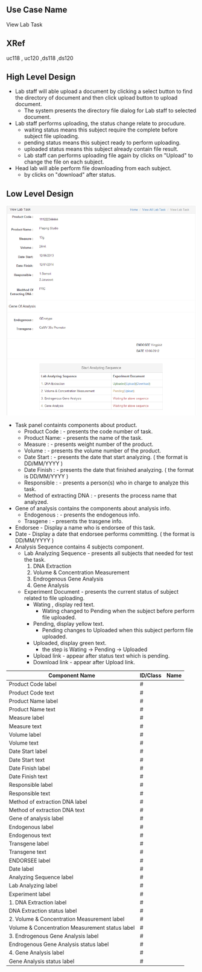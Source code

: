 ﻿Use Case Name
-------------
View Lab Task

XRef
----
uc118 , uc120 ,ds118 ,ds120

High Level Design
-----------------

* Lab staff will able upload a document by clicking a select button to find the directory of document and then click upload button to upload document.
	- The system presents the directory file dialog for Lab staff to selected document.
* Lab staff performs uploading, the status change relate to procudure. 
	- waiting status means this subject require the complete before subject file uploading.
	- pending status means this subject ready to perform uploading.
	- uploaded status means this subject already contain file result. 
	- Lab staff can performs uploading file again by clicks on "Upload" to change the file on each subject.
* Head lab will able perform file downloading from each subject.
	- by clicks on "download" after status.

Low Level Design
----------------

![Screenshot](images/ds118-ViewLabTask(new).png)

* Task panel containts components about product. 
	* Product Code : - presents the code number of task.
	* Product Name: - presents the name of the task.
	* Measure : - presents weight number of the product.
	* Volume : - presents the volume number of the product.
	* Date Start : - presents the date that start analyzing. ( the format is DD/MM/YYYY )
	* Date Finish : - presents the date that finished analyzing. ( the format is DD/MM/YYYY )
	* Responsible : - presents a person(s) who in charge to analyze this task.
	* Method of extracting DNA : - presents the process name that analyzed.
* Gene of analysis contains the components about analysis info.
	* Endogenous : - presents the endogenous info. 
	* Trasgene : - presents the trasgene info.
* Endorsee - Display a name who is endorsee of this task.
* Date - Display a date that endorsee performs committing. ( the format is DD/MM/YYYY )
* Analysis Sequence contains 4 subjects component.
	- Lab Analyzing Sequence - presents all subjects that needed for test the task.
		1. DNA Extraction
		2. Volume & Concentration Measurement
		3. Endrogenous Gene Analysis
		4. Gene Analysis
	- Experiment Document - presents the current status of subject related to file uploading.
		* Wating , display red text.
			- Wating changed to Pending when the subject before perform file uploaded.
		* Pending, display yellow text. 
			- Pending changes to Uploaded when this subject perform file uploaded. 
		* Uploaded, display green text.
			- the step is Wating -> Pending -> Uploaded
		* Upload link - appear after status text which is pending.
		* Download link - appear after Upload link.

| Component Name              | ID/Class | Name  |
| --------------------------- | -------- | ----- |
| Product Code label            | #          | |
| Product Code text         | #        	  | |
| Product Name label   | #  	| |
| Product Name text           | #          | |
| Measure label           | #           | |
| Measure text         | #       	    | |
| Volume label           | #  	| |
| Volume text          | #  	| |
| Date Start label             |#                  | |
| Date Start text             |#               | |
| Date Finish label             |#                  | |
| Date Finish text           |#                  | |
| Responsible label           |#                  | |
| Responsible text        |#                  | |
| Method of extraction DNA label          |#                  | |
| Method of extraction DNA text         |#                  | |
| Gene of analysis label            |#                  | |
| Endogenous label    |#                  | |
| Endogenous text   |#                  | |
| Transgene label          |#                  | |
| Transgene text          |#                  | |
| ENDORSEE label             |#                  | |
| Date label             |#                  | |
| Analyzing Sequence label           |#                  | |
| Lab Analyzing label           |#                  | |
| Experiment label             |#                  | |
| 1. DNA Extraction label         |#                  | |
| DNA Extraction status label         |#                  | |
| 2. Volume & Concentration Measurement label         |#                  | |
| Volume & Concentration Measurement status label         |#                  | |
| 3. Endrogenous Gene Analysis label         |#                  | |
| Endrogenous Gene Analysis status label         |#                  | |
| 4. Gene Analysis label         |#                  | |
| Gene Analysis status label        |#                  | |









